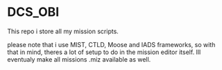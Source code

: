 # DCS_OBI
 This repo i store all my mission scripts.
 
 please note that i use MIST, CTLD, Moose and IADS frameworks, so with that in mind, theres a lot of setup to do in the mission editor itself. Ill eventualy make all missions .miz available as well.
